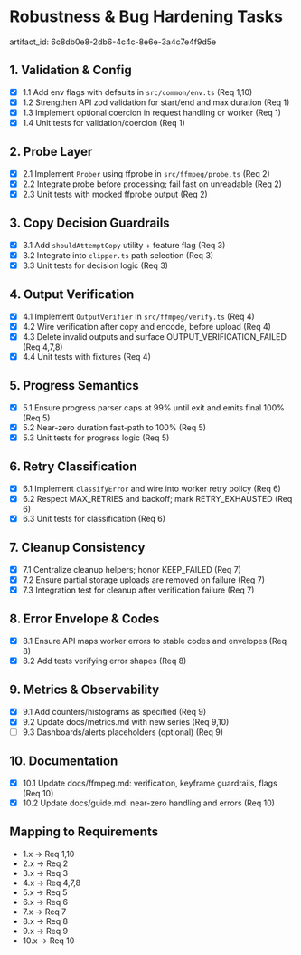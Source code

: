 # Robustness & Bug Hardening Tasks

artifact_id: 6c8db0e8-2db6-4c4c-8e6e-3a4c7e4f9d5e

## 1. Validation & Config

-   [x] 1.1 Add env flags with defaults in `src/common/env.ts` (Req 1,10)
-   [x] 1.2 Strengthen API zod validation for start/end and max duration (Req 1)
-   [x] 1.3 Implement optional coercion in request handling or worker (Req 1)
-   [x] 1.4 Unit tests for validation/coercion (Req 1)

## 2. Probe Layer

-   [x] 2.1 Implement `Prober` using ffprobe in `src/ffmpeg/probe.ts` (Req 2)
-   [x] 2.2 Integrate probe before processing; fail fast on unreadable (Req 2)
-   [x] 2.3 Unit tests with mocked ffprobe output (Req 2)

## 3. Copy Decision Guardrails

-   [x] 3.1 Add `shouldAttemptCopy` utility + feature flag (Req 3)
-   [x] 3.2 Integrate into `clipper.ts` path selection (Req 3)
-   [x] 3.3 Unit tests for decision logic (Req 3)

## 4. Output Verification

-   [x] 4.1 Implement `OutputVerifier` in `src/ffmpeg/verify.ts` (Req 4)
-   [x] 4.2 Wire verification after copy and encode, before upload (Req 4)
-   [x] 4.3 Delete invalid outputs and surface OUTPUT_VERIFICATION_FAILED (Req 4,7,8)
-   [x] 4.4 Unit tests with fixtures (Req 4)

## 5. Progress Semantics

-   [x] 5.1 Ensure progress parser caps at 99% until exit and emits final 100% (Req 5)
-   [x] 5.2 Near-zero duration fast-path to 100% (Req 5)
-   [x] 5.3 Unit tests for progress logic (Req 5)

## 6. Retry Classification

-   [x] 6.1 Implement `classifyError` and wire into worker retry policy (Req 6)
-   [x] 6.2 Respect MAX_RETRIES and backoff; mark RETRY_EXHAUSTED (Req 6)
-   [x] 6.3 Unit tests for classification (Req 6)

## 7. Cleanup Consistency

-   [x] 7.1 Centralize cleanup helpers; honor KEEP_FAILED (Req 7)
-   [x] 7.2 Ensure partial storage uploads are removed on failure (Req 7)
-   [x] 7.3 Integration test for cleanup after verification failure (Req 7)

## 8. Error Envelope & Codes

-   [x] 8.1 Ensure API maps worker errors to stable codes and envelopes (Req 8)
-   [x] 8.2 Add tests verifying error shapes (Req 8)

## 9. Metrics & Observability

-   [x] 9.1 Add counters/histograms as specified (Req 9)
-   [x] 9.2 Update docs/metrics.md with new series (Req 9,10)
-   [ ] 9.3 Dashboards/alerts placeholders (optional) (Req 9)

## 10. Documentation

-   [x] 10.1 Update docs/ffmpeg.md: verification, keyframe guardrails, flags (Req 10)
-   [x] 10.2 Update docs/guide.md: near-zero handling and errors (Req 10)

## Mapping to Requirements

-   1.x → Req 1,10
-   2.x → Req 2
-   3.x → Req 3
-   4.x → Req 4,7,8
-   5.x → Req 5
-   6.x → Req 6
-   7.x → Req 7
-   8.x → Req 8
-   9.x → Req 9
-   10.x → Req 10
